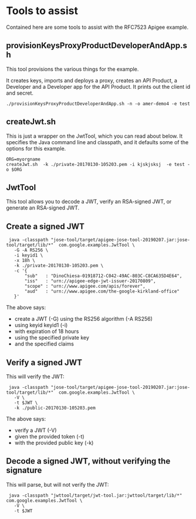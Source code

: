 # Tools to assist

Contained here are some tools to assist with the RFC7523 Apigee example.

## provisionKeysProxyProductDeveloperAndApp.sh

This tool provisions the various things for the example.

It creates keys, imports and deploys a proxy, creates an API Product, a Developer and a
Developer app for the API Product.  It prints out the client id and secret.

```
./provisionKeysProxyProductDeveloperAndApp.sh -n -o amer-demo4 -e test
```

## createJwt.sh

This is just a wrapper on the JwtTool, which you can read about below. It
specifies the Java command line and classpath, and it defaults some of the
options for this example.

```
ORG=myorgname
createJwt.sh  -k ./private-20170130-105203.pem -i kjskjsksj  -e test -o $ORG
```

## JwtTool

This tool allows you to decode a JWT, verify an RSA-signed JWT, or generate an RSA-signed JWT.

## Create a signed JWT
```
 java -classpath "jose-tool/target/apigee-jose-tool-20190207.jar:jose-tool/target/lib/*"  com.google.examples.JwtTool \
   -G -A RS256 \
   -i keyid1 \
   -x 18h \
   -k ./private-20170130-105203.pem \
   -c '{
       "sub"   : "DinoChiesa-01918712-C042-49AC-803C-C8CA635D4E64",
       "iss"   : "urn://apigee-edge-jwt-issuer-20170809",
       "scope" : "urn://www.apigee.com/apis/forever",
       "aud"   : "urn://www.apigee.com/the-google-kirkland-office"
   }'
```

The above says:
* create a JWT (-G) using the RS256 algorithm (-A RS256)
* using keyid keyid1 (-i)
* with expiration of 18 hours
* using the specified private key
* and the specified claims


## Verify a signed JWT

This will verify the JWT:

```
 java -classpath "jose-tool/target/apigee-jose-tool-20190207.jar:jose-tool/target/lib/*"  com.google.examples.JwtTool \
   -V \
   -t $JWT \
   -k ./public-20170130-105203.pem
```

The above says:
* verify a JWT (-V)
* given the provided token (-t)
* with the provided public key (-k)


## Decode a signed JWT, without verifying the signature

This will parse, but will not verify the JWT:

```
 java -classpath "jwttool/target/jwt-tool.jar:jwttool/target/lib/*"  com.google.examples.JwtTool \
   -V \
   -t $JWT
```
